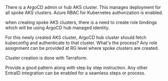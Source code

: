 There is a ArgoCD admin or hub AKS cluster.   This manages deployment for all spoke AKS clusters.  Azure RBAC for Kubernetes authorization is enabled.  

when creating spoke AKS clusters, there is a need to create role bindings which will be using ArgoCD hub managed identity. 

For this newly created AKS cluster,  ArgoCD hub cluster should fetch kubeconfig and authenticate to that cluster.  What's the process?   Any role assignment can be provided at RG level where spoke clusters are created. 

Cluster creation is done with Terraform.   

Provide a good pattern along with step by step instruction.  Any other EntraID integration can be enabled for a seamless steps or process.